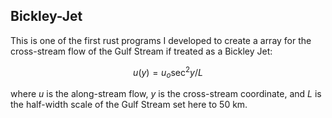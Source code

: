 ## Bickley-Jet

This is one of the first rust programs I developed to create a array for the cross-stream flow of the Gulf Stream if treated as a Bickley Jet:

$$u(y) = u_o\sec^2{y/L}$$

where $u$ is the along-stream flow, $y$ is the cross-stream coordinate, and $L$ is the half-width scale of the Gulf Stream set here to 50 km.
